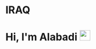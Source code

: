 # IRAQ

# Hi, I'm Alabadi <img src="https://github.com/TheDudeThatCode/TheDudeThatCode/blob/master/Assets/Hi.gif" width="29px">
